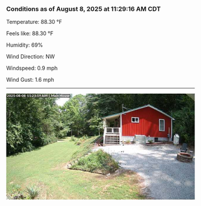 ### Conditions as of August 8, 2025 at 11:29:16 AM CDT 

Temperature: 88.30 &deg;F

Feels like: 88.30 &deg;F

Humidity: 69%

Wind Direction: NW

Windspeed: 0.9 mph

Wind Gust: 1.6 mph

---

<img src="./images/latest.jpeg"/>

